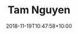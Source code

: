 ---
title: "Tam Nguyen"
date: 2018-11-19T10:47:58+10:00
# image: "images/team/sage-kirk-485982-unsplash.jpg"
# jobtitle: ""
# linkedinurl: "https://www.linkedin.com/example2"
promoted: true
weight: 2
---
